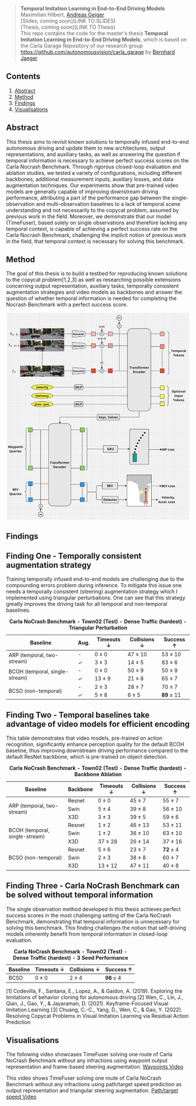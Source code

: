 > **Temporal Imitation Learning in End-to-End Driving Models** <br>
> Maximilian Hilbert, [Andreas Geiger](https://www.cvlibs.net/) <be><br>
> [Slides, coming soon](LINK TO SLIDES)<br>
> [Thesis, coming soon](LINK TO Thesis)<br>
> This repo contains the code for the master's thesis **Temporal Imitation Learning in End-to-End Driving Models**, which is based on the Carla Garage Repository of our research group https://github.com/autonomousvision/carla_garage by [Bernhard Jaeger](https://kait0.github.io/)

## Contents
1. [Abstract](#abstract)
2. [Method](#method)
3. [Findings](#Findings)
4. [Visualisations](#Visualisations)

## Abstract
This thesis aims to revisit known solutions to temporally infused end-to-end autonomous driving and update them to new architectures, output representations, and auxiliary tasks, as well as answering the question if temporal information is necessary to achieve perfect success scores on the Carla Nocrash Benchmark. Through rigorous closed-loop evaluation and ablation studies, we tested a variety of configurations, including different backbones, additional measurement inputs, auxiliary losses, and data augmentation techniques. Our experiments show that pre-trained video models are generally capable of improving downstream driving performance, attributing a part of the performance gap between the single-observation and multi-observation baselines to a lack of temporal scene understanding and not necessarily to the copycat problem, assumed by previous work in the field. Moreover, we demonstrate that our model (TimeFuser), based solely on single observations and therefore lacking any temporal context, is capable of achieving a perfect success rate on the Carla Nocrash Benchmark, challenging the implicit notion of previous work in the field, that temporal context is necessary for solving this benchmark.

## Method
The goal of this thesis is to build a testbed for reproducing known solutions to the copycat problem[1,2,3] as well as researching possible extensions concerning output representation, auxiliary tasks, temporally consistent augmentation strategies and video models as backbones and answer the question of whether temporal information is needed for completing the Nocrash Benchmark with a perfect success score.
<p align="center">
  <img src="assets/TimeFuser.png" alt="TimeFuser" width="500"/>
</p>

## Findings
## Finding One - Temporally consistent augmentation strategy
Training temporally infused end-to-end models are challenging due to the compounding errors problem during inference. To mitigate this issue one needs a temporally consistent (steering) augmentation strategy which I implemented using triangular perturbations. One can see that this strategy greatly improves the driving task for all temporal and non-temporal baselines.
<table>
    <caption><strong>Carla NoCrash Benchmark - Town02 (Test) - Dense Traffic (hardest) - Triangular Perturbation</strong></caption>
    <thead>
        <tr>
            <th>Baseline</th>
            <th>Aug.</th>
            <th>Timeouts &#x2193;</th>
            <th>Collisions &#x2193;</th>
            <th>Success &#x2191;</th>
        </tr>
    </thead>
    <tbody>
        <tr>
            <td rowspan="2">ARP (temporal, two-stream)</td>
            <td>-</td>
            <td>0 &plusmn; 0</td>
            <td>47 &plusmn; 10</td>
            <td>53 &plusmn; 10</td>
        </tr>
        <tr>
            <td>&#x2713;</td>
            <td>3 &plusmn; 3</td>
            <td>14 &plusmn; 5</td>
            <td>83 &plusmn; 6</td>
        </tr>
        <tr>
            <td rowspan="2">BCOH (temporal, single-stream)</td>
            <td>-</td>
            <td>0 &plusmn; 0</td>
            <td>50 &plusmn; 9</td>
            <td>50 &plusmn; 9</td>
        </tr>
        <tr>
            <td>&#x2713;</td>
            <td>13 &plusmn; 9</td>
            <td>21 &plusmn; 8</td>
            <td>65 &plusmn; 7</td>
        </tr>
        <tr>
            <td rowspan="2">BCSO (non-temporal)</td>
            <td>-</td>
            <td>2 &plusmn; 3</td>
            <td>28 &plusmn; 7</td>
            <td>70 &plusmn; 7</td>
        </tr>
        <tr>
            <td>&#x2713;</td>
            <td>5 &plusmn; 8</td>
            <td>6 &plusmn; 5</td>
            <td><strong>89</strong> &plusmn; 11</td>
        </tr>
    </tbody>
</table>

## Finding Two - Temporal baselines take advantage of video models for efficient encoding
This table demonstrates that video models, pre-trained on action recognition, significantly enhance perception quality for the default BCOH baseline, thus improving downstream driving performance compared to the default ResNet backbone, which is pre-trained on object detection.

<table>
    <caption><strong>Carla NoCrash Benchmark - Town02 (Test) - Dense Traffic (hardest) - Backbone Ablation</strong></caption>
    <thead>
        <tr>
            <th>Baseline</th>
            <th>Backbone</th>
            <th>Timeouts &#x2193;</th>
            <th>Collisions &#x2193;</th>
            <th>Success &#x2191;</th>
        </tr>
    </thead>
    <tbody>
        <tr>
            <td rowspan="3">ARP (temporal, two-stream)</td>
            <td>Resnet</td>
            <td>0 &plusmn; 0</td>
            <td>45 &plusmn; 7</td>
            <td>55 &plusmn; 7</td>
        </tr>
        <tr>
            <td>Swin</td>
            <td>5 &plusmn; 4</td>
            <td>39 &plusmn; 8</td>
            <td>56 &plusmn; 10</td>
        </tr>
        <tr>
            <td>X3D</td>
            <td>3 &plusmn; 3</td>
            <td>39 &plusmn; 5</td>
            <td>59 &plusmn; 6</td>
        </tr>
        <tr>
            <td rowspan="3">BCOH (temporal, single-stream)</td>
            <td>Resnet</td>
            <td>1 &plusmn; 2</td>
            <td>46 &plusmn; 13</td>
            <td>53 &plusmn; 11</td>
        </tr>
        <tr>
            <td>Swin</td>
            <td>1 &plusmn; 2</td>
            <td>36 &plusmn; 10</td>
            <td>63 &plusmn; 10</td>
        </tr>
        <tr>
            <td>X3D</td>
            <td>37 &plusmn; 28</td>
            <td>26 &plusmn; 14</td>
            <td>37 &plusmn; 16</td>
        </tr>
        <tr>
            <td rowspan="3">BCSO (non-temporal)</td>
            <td>Resnet</td>
            <td>5 &plusmn; 6</td>
            <td>23 &plusmn; 7</td>
            <td><strong>72</strong> &plusmn; 4</td>
        </tr>
        <tr>
            <td>Swin</td>
            <td>2 &plusmn; 3</td>
            <td>38 &plusmn; 8</td>
            <td>60 &plusmn; 7</td>
        </tr>
        <tr>
            <td>X3D</td>
            <td>13 &plusmn; 12</td>
            <td>47 &plusmn; 11</td>
            <td>40 &plusmn; 8</td>
        </tr>
    </tbody>
</table>

## Finding Three - Carla NoCrash Benchmark can be solved without temporal information
The single observation method developed in this thesis achieves perfect success scores in the most challenging setting of the Carla NoCrash Benchmark, demonstrating that temporal information is unnecessary for solving this benchmark. This finding challenges the notion that self-driving models inherently benefit from temporal information in closed-loop evaluation. 
<table>
    <caption><strong>Carla NoCrash Benchmark - Town02 (Test) - Dense Traffic (hardest) - 3 Seed Performance</strong></caption>
    <thead>
        <tr>
            <th>Baseline</th>
            <th>Timeouts &#x2193;</th>
            <th>Collisions &#x2193;</th>
            <th>Success &#x2191;</th>
        </tr>
    </thead>
    <tbody>
        <tr>
            <td>BCSO</td>
            <td>0 &plusmn; 0</td>
            <td>2 &plusmn; 4</td>
            <td><strong>98</strong> &plusmn; 4</td>
        </tr>
    </tbody>
</table>

[1] Codevilla, F., Santana, E., Lopez, A., & Gaidon, A. (2019). Exploring the limitations of behavior cloning for autonomous driving
[2] Wen, C., Lin, J., Qian, J., Gao, Y., & Jayaraman, D. (2021). Keyframe-Focused Visual Imitation Learning
[3] Chuang, C.-C., Yang, D., Wen, C., & Gao, Y. (2022). Resolving Copycat Problems in Visual Imitation Learning via Residual Action Prediction

## Visualisations
The following video showcases TimeFuser solving one route of Carla NoCrash Benchmark without any infractions using waypoint output representation and frame-based steering augmentation.
[Waypoints Video](https://www.youtube.com/watch?v=9L257BPMo-M)

This video shows TimeFuser solving one route of Carla NoCrash Benchmark without any infractions using path/target speed prediction as output representation and triangular steering augmentation.
[Path/target speed Video](https://www.youtube.com/watch?v=sO2gYGF9dEE)
